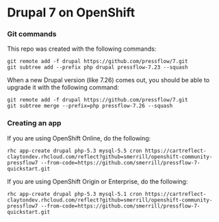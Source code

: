 # Drupal 7 on OpenShift

### Git commands

This repo was created with the following commands:

```
git remote add -f drupal https://github.com/pressflow/7.git
git subtree add --prefix php drupal pressflow-7.23 --squash
```

When a new Drupal version (like 7.26) comes out, you should be able to upgrade it with the following command:

```
git remote add -f drupal https://github.com/pressflow/7.git
git subtree merge --prefix=php pressflow-7.26 --squash
```

### Creating an app

If you are using OpenShift Online, do the following:

`rhc app-create drupal php-5.3 mysql-5.5 cron https://cartreflect-claytondev.rhcloud.com/reflect?github=smerrill/openshift-community-pressflow7 --from-code=https://github.com/smerrill/pressflow-7-quickstart.git`

If you are using OpenShift Origin or Enterprise, do the following:

`rhc app-create drupal php-5.3 mysql-5.1 cron https://cartreflect-claytondev.rhcloud.com/reflect?github=smerrill/openshift-community-pressflow7 --from-code=https://github.com/smerrill/pressflow-7-quickstart.git`
